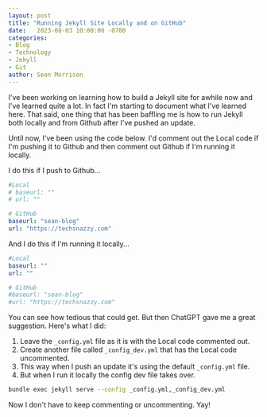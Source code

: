 ```yaml
---
layout: post
title: "Running Jekyll Site Locally and on GitHub"
date:   2023-08-03 10:00:00 -0700
categories:
- Blog
- Technology
- Jekyll
- Git
author: Sean Morrison
---
```


I've been working on learning how to build a Jekyll site for awhile now and I've learned quite a lot. In fact I'm starting to document what I've learned here. That said, one thing that has been baffling me is how to run Jekyll both locally and from Github after I've pushed an update.

Until now, I've been using the code below. I'd comment out the Local code if I'm pushing it to Github and then comment out Github if I'm running it locally.

I do this  if I push to Github...
```yaml
#Local
# baseurl: ""
# url: ""

# GitHub
baseurl: "sean-blog"
url: "https://techsnazzy.com"
```

And I do this if I'm running it locally...
```yaml
#Local
baseurl: ""
url: ""

# GitHub
#baseurl: "sean-blog"
#url: "https://techsnazzy.com"
```

You can see how tedious that could get. But then ChatGPT gave me a great suggestion. Here's what I did:

1. Leave the `_config.yml` file as it is with the Local code commented out.
2. Create another file called `_config_dev.yml` that has the Local code uncommented.
3. This way when I push an update it's using the default `_config.yml` file.
4. But when I run it locally the config dev file takes over.

```bash
bundle exec jekyll serve --config _config.yml,_config_dev.yml
```

Now I don't have to keep commenting or uncommenting. Yay!
